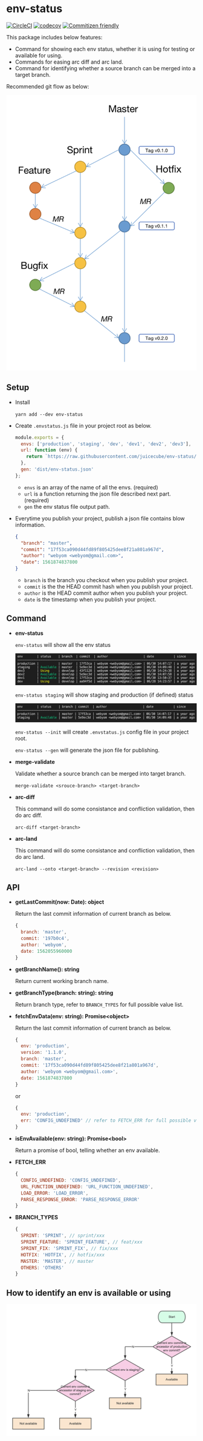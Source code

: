 # env-status

[![CircleCI](https://circleci.com/gh/juicecube/env-status.svg?style=svg)](https://circleci.com/gh/juicecube/env-status)
[![codecov](https://codecov.io/gh/juicecube/env-status/branch/master/graph/badge.svg)](https://codecov.io/gh/juicecube/env-status)
[![Commitizen friendly](https://img.shields.io/badge/commitizen-friendly-brightgreen.svg)](http://commitizen.github.io/cz-cli/)

This package includes below features:

* Command for showing each env status, whether it is using for testing or available for using.
* Commands for easing arc diff and arc land.
* Command for identifying whether a source branch can be merged into a target branch.

Recommended git flow as below:

![npx -p env-status env-status staging](https://raw.githubusercontent.com/juicecube/env-status/master/img/gitflow.png)

## Setup

- Install

  `yarn add --dev env-status`

- Create `.envstatus.js` file in your project root as below.

  ```javascript
  module.exports = {
    envs: ['production', 'staging', 'dev', 'dev1', 'dev2', 'dev3'],
    url: function (env) {
      return `https://raw.githubusercontent.com/juicecube/env-status/master/envs/${env}.json`;
    },
    gen: 'dist/env-status.json'
  };
  ```

  - `envs` is an array of the name of all the envs. (required)
  - `url` is a function returning the json file described next part. (required)
  - `gen` the env status file output path.

- Everytime you publish your project, publish a json file contains blow information.

  ```json
  {
    "branch": "master",
    "commit": "17f53ca090d44fd89f805425dee8f21a801a967d",
    "author": "webyom <webyom@gmail.com>",
    "date": 1561874837800
  }
  ```

  - `branch` is the branch you checkout when you publish your project.
  - `commit` is the the HEAD commit hash when you publish your project.
  - `author` is the HEAD commit author when you publish your project.
  - `date` is the timestamp when you publish your project.

## Command

- **env-status**

  `env-status` will show all the env status

  ![env-status](https://raw.githubusercontent.com/juicecube/env-status/master/img/result-1.png)

  `env-status staging` will show staging and production (if defined) status

  ![env-status staging](https://raw.githubusercontent.com/juicecube/env-status/master/img/result-2.png)

  `env-status --init` will create `.envstatus.js` config file in your project root.

  `env-status --gen` will generate the json file for publishing.

- **merge-validate**

  Validate whether a source branch can be merged into target branch.

  `merge-validate <srouce-branch> <target-branch>`

- **arc-diff**

  This command will do some consistance and confliction validation, then do arc diff.

  `arc-diff <target-branch>`

- **arc-land**

  This command will do some consistance and confliction validation, then do arc land.

  `arc-land --onto <target-branch> --revision <revision>`

## API

- **getLastCommit(now: Date): object**

  Return the last commit information of current branch as below.
  ```javascript
  {
    branch: 'master',
    commit: '197b0c4',
    author: 'webyom',
    date: 1562055960000
  }
  ```

- **getBranchName(): string**

  Return current working branch name.

- **getBranchType(branch: string): string**

  Return branch type, refer to `BRANCH_TYPES` for full possible value list.

- **fetchEnvData(env: string): Promise\<object\>**

  Return the last commit information of current branch as below.
  ```javascript
  {
    env: 'production',
    version: '1.1.0',
    branch: 'master',
    commit: '17f53ca090d44fd89f805425dee8f21a801a967d',
    author: 'webyom <webyom@gmail.com>',
    date: 1561874837800
  }
  ```
  or
  ```javascript
  {
    env: 'production',
    err: 'CONFIG_UNDEFINED' // refer to FETCH_ERR for full possible value list
  }
  ```

- **isEnvAvailable(env: string): Promise\<bool\>**

  Return a promise of bool, telling whether an env available.

- **FETCH_ERR**
  ```javascript
  {
    CONFIG_UNDEFINED: 'CONFIG_UNDEFINED',
    URL_FUNCTION_UNDEFINED: 'URL_FUNCTION_UNDEFINED',
    LOAD_ERROR: 'LOAD_ERROR',
    PARSE_RESPONSE_ERROR: 'PARSE_RESPONSE_ERROR'
  }
  ```

- **BRANCH_TYPES**
  ```javascript
  {
    SPRINT: 'SPRINT', // sprint/xxx
    SPRINT_FEATURE: 'SPRINT_FEATURE', // feat/xxx
    SPRINT_FIX: 'SPRINT_FIX', // fix/xxx
    HOTFIX: 'HOTFIX', // hotfix/xxx
    MASTER: 'MASTER', // master
    OTHERS: 'OTHERS'
  }
  ```

## How to identify an env is available or using

![npx -p env-status env-status staging](https://raw.githubusercontent.com/juicecube/env-status/master/img/status-rule.png)
